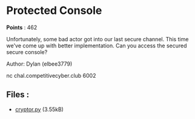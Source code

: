 # Protected Console
**Points** : 462

Unfortunately, some bad actor got into our last secure channel. This time we've come up with better implementation. Can you access the secured secure console?

Author: Dylan (elbee3779)

nc chal.competitivecyber.club 6002

## Files : 

 - [cryptor.py](./cryptor.py) (3.55kB)
